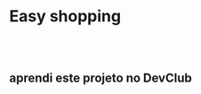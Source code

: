 <h1>Easy shopping</h1>
<br/>
<br/>
<h2>aprendi este projeto no <a href-"https://rodolfomori.com.br/devclub/">DevClub</a></h2>

